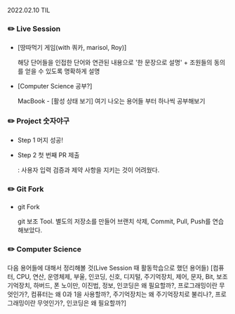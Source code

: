2022.02.10 TIL

### ✏️ Live Session
- [땅따먹기 게임(with 쿼카, marisol, Roy)]

    해당 단어들을 인접한 단어와 연관된 내용으로 '한 문장으로 설명' + 조원들의 동의를 얻을 수 있도록 명확하게 설명
- [Computer Science 공부?] 
    
    MacBook - [활성 상태 보기] 여기 나오는 용어들 부터 하나씩 공부해보기

### ✏️ Project 숫자야구
- Step 1 머지 성공!

- Step 2 첫 번째 PR 제출

    : 사용자 입력 검증과 제약 사항을 지키는 것이 어려웠다.

### ✏️ Git Fork
- git Fork

    git 보조 Tool. 별도의 저장소를 만들어 브랜치 삭제, Commit, Pull, Push를 연습해보았다.

### ✏️ Computer Science
다음 용어들에 대해서 정리해볼 것(Live Session 때 활동학습으로 했던 용어들)
[컴퓨터, 
CPU,
연산, 
운영체제, 
부울, 
인코딩, 
신호,
디지털,
주기억장치,
제어,
문자,
Bit,
보조기억장치,
하버드,
폰 노이만,
이진법,
정보,
인코딩은 왜 필요할까?,
프로그래밍이란 무엇인가?,
컴퓨터는 왜 0과 1을 사용할까?,
주기억장치는 왜 주기억장치로 불리나?,
프로그래밍이란 무엇인가?,
인코딩은 왜 필요할까?]